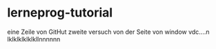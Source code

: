 # lerneprog-tutorial
eine Zeile von GitHut
zweite versuch von der Seite
von window vdc....n
lklklklklklkllnnnnnn